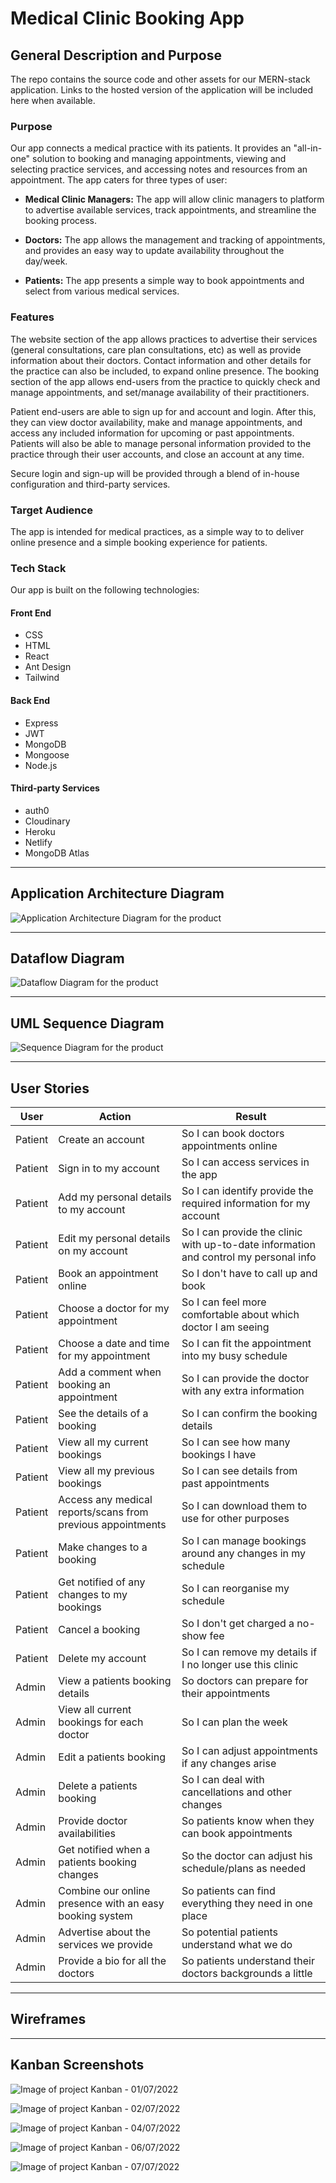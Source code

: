 # Medical Clinic Booking App

## General Description and Purpose

The repo contains the source code and other assets for our MERN-stack application. Links to the hosted version of the application will be included here when available.

### Purpose
Our app connects a medical practice with its patients. It provides an "all-in-one" solution to booking and managing appointments, viewing and selecting practice services, and accessing notes and resources from an appointment. The app caters for three types of user:

- **Medical Clinic Managers:** The app will allow clinic managers to platform to advertise available services, track appointments, and streamline the booking process.

- **Doctors:** The app allows the management and tracking of appointments, and provides an easy way to update availability throughout the day/week.

- **Patients:** The app presents a simple way to book appointments and select from various medical services.

### Features

The website section of the app allows practices to advertise their services (general consultations, care plan consultations, etc) as well as provide information about their doctors. Contact information and other details for the practice can also be included, to expand online presence. The booking section of the app allows end-users from the practice to quickly check and manage appointments, and set/manage availability of their practitioners.

Patient end-users are able to sign up for and account and login. After this, they can view doctor availability, make and manage appointments, and access any included information for upcoming or past appointments. Patients will also be able to manage personal information provided to the practice through their user accounts, and close an account at any time.

Secure login and sign-up will be provided through a blend of in-house configuration and third-party services.

### Target Audience

The app is intended for medical practices, as a simple way to to deliver online presence and a simple booking experience for patients.

### Tech Stack

Our app is built on the following technologies:

#### Front End
- CSS
- HTML
- React
- Ant Design
- Tailwind

#### Back End
- Express
- JWT
- MongoDB
- Mongoose
- Node.js

#### Third-party Services
- auth0
- Cloudinary
- Heroku
- Netlify
- MongoDB Atlas

---

## Application Architecture Diagram

![Application Architecture Diagram for the product](./docs/aad.png)

---

## Dataflow Diagram 

![Dataflow Diagram for the product](./docs/dfd.png)

---

## UML Sequence Diagram

![Sequence Diagram for the product](./docs/sequence-diagram.png)

---

## User Stories

| User    | Action                                                      | Result                                                                               |
|---------|-------------------------------------------------------------|--------------------------------------------------------------------------------------|
| Patient | Create an account                                           | So I can book doctors appointments online                                            |
| Patient | Sign in to my account                                       | So I can access services in the app                                                  |
| Patient | Add my personal details to my account                       | So I can identify provide the required information for my account                    |
| Patient | Edit my personal details on my account                      | So I can provide the clinic with up-to-date information and control my personal info |
| Patient | Book an appointment online                                  | So I don't have to call up and book                                                  |
| Patient | Choose a doctor for my appointment                          | So I can feel more comfortable about which doctor I am seeing                        |
| Patient | Choose a date and time for my appointment                   | So I can fit the appointment into my busy schedule                                   |
| Patient | Add a comment when booking an appointment                   | So I can provide the doctor with any extra information                               |
| Patient | See the details of a booking                                | So I can confirm the booking details                                                 |
| Patient | View all my current bookings                                | So I can see how many bookings I have                                                |
| Patient | View all my previous bookings                               | So I can see details from past appointments                                          |
| Patient | Access any medical reports/scans from previous appointments | So I can download them to use for other purposes                                     |
| Patient | Make changes to a booking                                   | So I can manage bookings around any changes in my schedule                           |
| Patient | Get notified of any changes to my bookings                  | So I can reorganise my schedule                                                      |
| Patient | Cancel a booking                                            | So I don't get charged a no-show fee                                                 |
| Patient | Delete my account                                           | So I can remove my details if I no longer use this clinic                            |
| Admin   | View a patients booking details                             | So doctors can prepare for their appointments                                        |
| Admin   | View all current bookings for each doctor                   | So I can plan the week                                                               |
| Admin   | Edit a patients booking                                     | So I can adjust appointments if any changes arise                                    |
| Admin   | Delete a patients booking                                   | So I can deal with cancellations and other changes                                   |
| Admin   | Provide doctor availabilities                               | So patients know when they can book appointments                                     |
| Admin   | Get notified when a patients booking changes                | So the doctor can adjust his schedule/plans as needed                                |
| Admin   | Combine our online presence with an easy booking system     | So patients can find everything they need in one place                               |
| Admin   | Advertise about the services we provide                     | So potential patients understand what we do                                          |
| Admin   | Provide a bio for all the doctors                           | So patients understand their doctors backgrounds a little                            |


---
  
## Wireframes

---

## Kanban Screenshots

![Image of project Kanban - 01/07/2022](docs/Kanban-2022-07-01.png)

![Image of project Kanban - 02/07/2022](docs/Kanban-2022-07-02.png)

![Image of project Kanban - 04/07/2022](docs/Kanban-2022-07-04.png)

![Image of project Kanban - 06/07/2022](docs/Kanban-2022-07-06.png)

![Image of project Kanban - 07/07/2022](docs/Kanban-2022-07-07.png)

